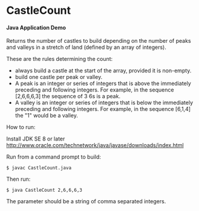 CastleCount
===========

#### Java Application Demo

Returns the number of castles to build depending on the number of peaks
and valleys in a stretch of land (defined by an array of integers).
 
These are the rules determining the count:
 
 - always build a castle at the start of the array, provided it is non-empty.
 - build one castle per peak or valley.
 - A peak is an integer or series of integers that is above the immediately preceding and following
   integers. For example, in the sequence [2,6,6,6,3] the sequence of 3 6s is a peak.
 - A valley is an integer or series of integers that is below the immediately preceding and
   following integers. For example, in the sequence [6,1,4] the "1" would be a valley.
   
How to run:

Install JDK SE 8 or later http://www.oracle.com/technetwork/java/javase/downloads/index.html

Run from a command prompt to build:

```
$ javac CastleCount.java
```
	
Then run:

```
$ java CastleCount 2,6,6,6,3
```

The parameter should be a string of comma separated integers.	